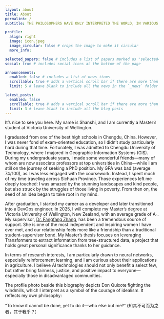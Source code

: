 ```yaml
---
layout: about
title: About
permalink: /
subtitle: THE PHILOSOPHERS HAVE ONLY INTERPRETED THE WORLD, IN VARIOUS WAYS; THE POINT IS TO CHANGE IT. 

profile:
  align: right
  image: icon.jpeg
  image_circular: false # crops the image to make it circular
  more_info: 

selected_papers: false # includes a list of papers marked as "selected={true}"
social: true # includes social icons at the bottom of the page

announcements:
  enabled: false # includes a list of news items
  scrollable: true # adds a vertical scroll bar if there are more than 3 news items
  limit: 5 # leave blank to include all the news in the `_news` folder

latest_posts:
  enabled: false
  scrollable: true # adds a vertical scroll bar if there are more than 3 new posts items
  limit: 3 # leave blank to include all the blog posts
---
```

It’s nice to see you here. My name is Shanshi, and I am currently a Master’s student at Victoria University of Wellington.

I graduated from one of the best high schools in Chengdu, China. However, I was never fond of exam-oriented education, so I didn’t study particularly hard during that time. Fortunately, I was admitted to Chengdu University of Technology, where I majored in Geographic Information Systems (GIS). During my undergraduate years, I made some wonderful friends—many of whom are now associate professors at top universities in China—while I am still on the journey of seeking a PhD position. My GPA was bad (average 74/100), as I was less engaged with the coursework. Instead, I spent much of my time traveling across Sichuan Province. Those experiences left me deeply touched: I was amazed by the stunning landscapes and kind people, but also struck by the struggles of those living in poverty. From then on, the seed of an idea began to take root in my mind.

After graduation, I started my career as a developer and later transitioned into a DevOps engineer. In 2025, I will complete my Master’s degree at Victoria University of Wellington, New Zealand, with an average grade of A-. My supervisor, [Dr. Fangfang Zhang](https://fangfang-zhang.github.io/), has been a tremendous source of support. She is one of the most independent and inspiring women I have ever met, and our relationship feels more like a friendship than a traditional student–supervisor bond. My Master’s thesis focuses on leveraging Transformers to extract information from tree-structured data, a project that holds great personal significance thanks to her guidance.

In terms of research interests, I am particularly drawn to neural networks, especially reinforcement learning, and I am curious about their applications in agriculture. I believe AI technologies should not only benefit a select few, but rather bring fairness, justice, and positive impact to everyone—especially those in disadvantaged communities.

The profile photo beside this biography depicts Don Quixote fighting the windmills, which I interpret as a symbol of the courage of idealism. It reflects my own philosophy:

“To know it cannot be done, yet to do it—who else but me?” (知其不可而为之者，其于我乎？)